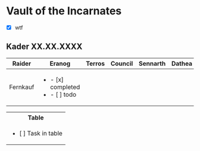 # Vault of the Incarnates

- [x] wtf

## Kader XX.XX.XXXX

| Raider         | Eranog | Terros | Council | Sennarth | Dathea | Kurog | Diurna | Raszageth |
|----------------|--------|--------|---------|----------|--------|-------|--------|-----------|
| Fernkauf | <ul><li>- [x] completed</li><li>- [ ] todo</li></ul>| |  |  |  |  |  |  

<table>
<tr>
<th>Table</th>
</tr>
<tr><td><ul>
<li>[ ] Task in table</li>
</td></tr>
</table>
